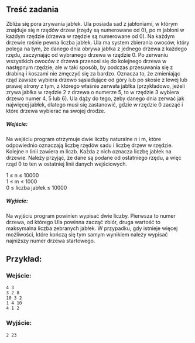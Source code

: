 ## Treść zadania
Zbliża się pora zrywania jabłek. Ula posiada sad z jabłoniami, w którym znajduje się n rzędów drzew (rzędy są numerowane od 0), po m jabłoni w każdym rzędzie (drzewa w rzędzie są numerowane od 0). Na każdym drzewie rośnie pewna liczba jabłek. Ula ma system zbierania owoców, który polega na tym, że danego dnia obrywa jabłka z jednego drzewa z każdego rzędu, zaczynając od wybranego drzewa w rzędzie 0. Po zerwaniu wszystkich owoców z drzewa przenosi się do kolejnego drzewa w następnym rzędzie, ale w taki sposób, by podczas przesuwania się z drabiną i koszami nie zmęczyć się za bardzo. Oznacza to, że zmieniając rząd zawsze wybiera drzewo sąsiadujące od góry lub po skosie z lewej lub prawej strony z tym, z którego właśnie zerwała jabłka (przykładowo, jeżeli zrywa jabłka w rzędzie 2 z drzewa o numerze 5, to w rzędzie 3 wybiera drzewo numer 4, 5 lub 6). Ula dąży do tego, żeby danego dnia zerwać jak najwięcej jabłek, dlatego musi się zastanowić, gdzie w rzędzie 0 zacząć i które drzewa wybierać na swojej drodze.
##### Wejście:
Na wejściu program otrzymuje dwie liczby naturalne n i m, które odpowiednio oznaczają liczbę rzędów sadu i liczbę drzew w rzędzie. Kolejne n linii zawiera m liczb. Każda z nich oznacza liczbę jabłek na drzewie.
Należy przyjąć, że dane są podane od ostatniego rzędu, a więc rząd 0 to ten w ostatniej linii danych wejściowych.

1 ≤ n ≤ 10000  
1 ≤ m ≤ 1000  
0 ≤ liczba jabłek ≤ 10000
##### Wyjście:
Na wyjściu program powinien wypisać dwie liczby. Pierwsza to numer drzewa, od którego Ula powinna zacząć zbiór, druga wartość to maksymalna liczba zebranych jabłek.
W przypadku, gdy istnieje więcej możliwości, które kończą się tym samym wynikiem należy wypisać najniższy numer drzewa startowego.
## Przykład:
### Wejście:
```
4 3
3 2 8
10 3 2
1 4 10
4 1 2
```
### Wyjście:
```
2 23
```
